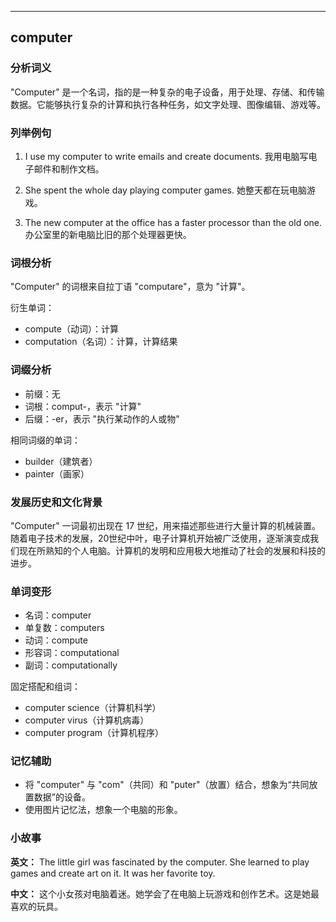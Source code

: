 
---------------
## computer
### 分析词义
"Computer" 是一个名词，指的是一种复杂的电子设备，用于处理、存储、和传输数据。它能够执行复杂的计算和执行各种任务，如文字处理、图像编辑、游戏等。

### 列举例句
1. I use my computer to write emails and create documents.
   我用电脑写电子邮件和制作文档。

2. She spent the whole day playing computer games.
   她整天都在玩电脑游戏。

3. The new computer at the office has a faster processor than the old one.
   办公室里的新电脑比旧的那个处理器更快。

### 词根分析
"Computer" 的词根来自拉丁语 "computare"，意为 "计算"。

衍生单词：
- compute（动词）：计算
- computation（名词）：计算，计算结果

### 词缀分析
- 前缀：无
- 词根：comput-，表示 "计算"
- 后缀：-er，表示 "执行某动作的人或物"

相同词缀的单词：
- builder（建筑者）
- painter（画家）

### 发展历史和文化背景
"Computer" 一词最初出现在 17 世纪，用来描述那些进行大量计算的机械装置。随着电子技术的发展，20世纪中叶，电子计算机开始被广泛使用，逐渐演变成我们现在所熟知的个人电脑。计算机的发明和应用极大地推动了社会的发展和科技的进步。

### 单词变形
- 名词：computer
- 单复数：computers
- 动词：compute
- 形容词：computational
- 副词：computationally

固定搭配和组词：
- computer science（计算机科学）
- computer virus（计算机病毒）
- computer program（计算机程序）

### 记忆辅助
- 将 "computer" 与 "com"（共同）和 "puter"（放置）结合，想象为“共同放置数据”的设备。
- 使用图片记忆法，想象一个电脑的形象。

### 小故事
**英文：** The little girl was fascinated by the computer. She learned to play games and create art on it. It was her favorite toy.

**中文：** 这个小女孩对电脑着迷。她学会了在电脑上玩游戏和创作艺术。这是她最喜欢的玩具。

